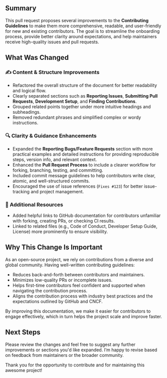 ## Summary

This pull request proposes several improvements to the **Contributing Guidelines** to make them more comprehensive, readable, and user-friendly for new and existing contributors. The goal is to streamline the onboarding process, provide better clarity around expectations, and help maintainers receive high-quality issues and pull requests.

## What Was Changed

### ✍️ Content & Structure Improvements
- Refactored the overall structure of the document for better readability and logical flow.
- Clearly separated sections such as **Reporting Issues**, **Submitting Pull Requests**, **Development Setup**, and **Finding Contributions**.
- Grouped related points together under more intuitive headings and subheadings.
- Removed redundant phrases and simplified complex or wordy instructions.

### 🔍 Clarity & Guidance Enhancements
- Expanded the **Reporting Bugs/Feature Requests** section with more practical examples and detailed instructions for providing reproducible steps, version info, and relevant context.
- Enhanced the **Pull Request Process** to include a clearer workflow for forking, branching, testing, and committing.
- Included commit message guidelines to help contributors write clear, atomic, and well-structured commits.
- Encouraged the use of issue references (`Fixes #123`) for better issue-tracking and project management.

### 📘 Additional Resources
- Added helpful links to GitHub documentation for contributors unfamiliar with forking, creating PRs, or checking CI results.
- Linked to related files (e.g., Code of Conduct, Developer Setup Guide, License) more prominently to ensure visibility.

## Why This Change Is Important

As an open-source project, we rely on contributions from a diverse and global community. Having well-written contributing guidelines:
- Reduces back-and-forth between contributors and maintainers.
- Minimizes low-quality PRs or incomplete issues.
- Helps first-time contributors feel confident and supported when navigating the contribution process.
- Aligns the contribution process with industry best practices and the expectations outlined by GitHub and CNCF.

By improving this documentation, we make it easier for contributors to engage effectively, which in turn helps the project scale and improve faster.

## Next Steps

Please review the changes and feel free to suggest any further improvements or sections you'd like expanded. I’m happy to revise based on feedback from maintainers or the broader community.

Thank you for the opportunity to contribute and for maintaining this awesome project!

